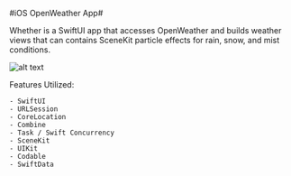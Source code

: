 #iOS OpenWeather App#

Whether is a SwiftUI app that accesses OpenWeather and builds weather views that can contains SceneKit particle effects for rain, snow, and mist conditions.

![alt text](ProductDescriptions/Snowfall.gif)

Features Utilized:

    - SwiftUI
    - URLSession
    - CoreLocation
    - Combine
    - Task / Swift Concurrency
    - SceneKit
    - UIKit
    - Codable
    - SwiftData
